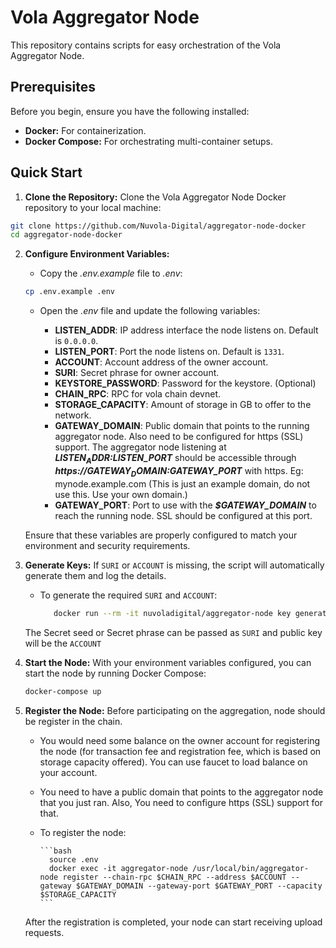 # Vola Aggregator Node

This repository contains scripts for easy orchestration of the Vola Aggregator Node.

## Prerequisites

Before you begin, ensure you have the following installed:

- **Docker:**
  For containerization.
- **Docker Compose:**
  For orchestrating multi-container setups.

## Quick Start

1. **Clone the Repository:**
   Clone the Vola Aggregator Node Docker repository to your local machine:

```bash
git clone https://github.com/Nuvola-Digital/aggregator-node-docker
cd aggregator-node-docker
```

2.  **Configure Environment Variables:**

    - Copy the _.env.example_ file to _.env_:

    ```bash
    cp .env.example .env
    ```

    - Open the _.env_ file and update the following variables:

      - **LISTEN_ADDR**:
        IP address interface the node listens on. Default is `0.0.0.0`.
      - **LISTEN_PORT**:
        Port the node listens on. Default is `1331`.
      - **ACCOUNT**:
        Account address of the owner account.
      - **SURI**:
        Secret phrase for owner account.
      - **KEYSTORE_PASSWORD**:
        Password for the keystore. (Optional)
      - **CHAIN_RPC**:
        RPC for vola chain devnet.
      - **STORAGE_CAPACITY**:
        Amount of storage in GB to offer to the network.
      - **GATEWAY_DOMAIN**:
        Public domain that points to the running aggregator node. Also need to be configured for https (SSL) support.
        The aggregator node listening at **_$LISTEN_ADDR:$LISTEN_PORT_** should be accessible through **_https://$GATEWAY_DOMAIN:$GATEWAY_PORT_** with https.
        Eg: mynode.example.com (This is just an example domain, do not use this. Use your own domain.)
      - **GATEWAY_PORT**:
        Port to use with the **_$GATEWAY_DOMAIN_** to reach the running node. SSL should be configured at this port.

    Ensure that these variables are properly configured to match your environment and security requirements.

3.  **Generate Keys:**
    If `SURI` or `ACCOUNT` is missing, the script will automatically generate them and log the details.

    - To generate the required `SURI` and `ACCOUNT`:

      ```bash
         docker run --rm -it nuvoladigital/aggregator-node key generate
      ```

    The Secret seed or Secret phrase can be passed as `SURI` and public key will be the `ACCOUNT`

4.  **Start the Node:**
    With your environment variables configured, you can start the node by running Docker Compose:

    ```bash
    docker-compose up
    ```

5.  **Register the Node:**
    Before participating on the aggregation, node should be register in the chain.

    - You would need some balance on the owner account for registering the node (for transaction fee and registration fee, which is based on storage capacity offered). You can use faucet to load balance on your account.

    - You need to have a public domain that points to the aggregator node that you just ran. Also, You need to configure https (SSL) support for that.

    - To register the node:

          ```bash
            source .env
            docker exec -it aggregator-node /usr/local/bin/aggregator-node register --chain-rpc $CHAIN_RPC --address $ACCOUNT --gateway $GATEWAY_DOMAIN --gateway-port $GATEWAY_PORT --capacity $STORAGE_CAPACITY
          ```

    After the registration is completed, your node can start receiving upload requests.
